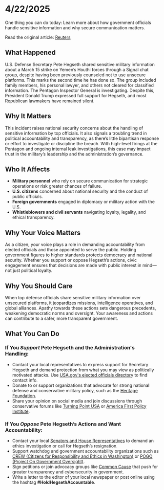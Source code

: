 <h1>4/22/2025</h1>

One thing you can do today: Learn more about how government officials handle sensitive information and why secure communication matters.

Read the original article: [Reuters](https://www.reuters.com/world/us/trump-stands-behind-hegseth-after-attack-plans-shared-second-signal-chat-white-2025-04-21/)

<h2>What Happened</h2>
<p>U.S. Defense Secretary Pete Hegseth shared sensitive military information about a March 15 strike on Yemen’s Houthi forces through a Signal chat group, despite having been previously counseled not to use unsecure platforms. This marks the second time he has done so. The group included family members, his personal lawyer, and others not cleared for classified information. The Pentagon Inspector General is investigating. Despite this, President Donald Trump expressed full support for Hegseth, and most Republican lawmakers have remained silent.</p>

<h2>Why It Matters</h2>
<p>This incident raises national security concerns about the handling of sensitive information by top officials. It also signals a troubling trend in political accountability and transparency, as there’s little bipartisan response or effort to investigate or discipline the breach. With high-level firings at the Pentagon and ongoing internal leak investigations, this case may impact trust in the military’s leadership and the administration’s governance.</p>

<h2>Who It Affects</h2>
<ul>
  <li><strong>Military personnel</strong> who rely on secure communication for strategic operations or risk greater chances of failure.</li>
  <li><strong>U.S. citizens</strong> concerned about national security and the conduct of public officials.</li>
  <li><strong>Foreign governments</strong> engaged in diplomacy or military action with the U.S.</li>
  <li><strong>Whistleblowers and civil servants</strong> navigating loyalty, legality, and ethical transparency.</li>
</ul>

<h2>Why Your Voice Matters</h2>
<p>As a citizen, your voice plays a role in demanding accountability from elected officials and those appointed to serve the public. Holding government figures to higher standards protects democracy and national security. Whether you support or oppose Hegseth’s actions, civic engagement ensures that decisions are made with public interest in mind—not just political loyalty.</p>

<h2>Why You Should Care</h2>
<p>When top defense officials share sensitive military information over unsecured platforms, it jeopardizes missions, intelligence operatives, and global alliances. Apathy towards these actions sets dangerous precedents, weakening democratic norms and oversight. Your awareness and actions can contribute to a safer, more transparent government.</p>

<h2>What You Can Do</h2>

<h3>If You <em>Support</em> Pete Hegseth and the Administration's Handling:</h3>
<ul>
  <li>Contact your local representatives to express support for Secretary Hegseth and demand protection from what you may view as politically motivated attacks. Use <a href="https://www.usa.gov/elected-officials" target="_blank">USA.gov's elected officials directory</a> to find contact info.</li>
  <li>Donate to or support organizations that advocate for strong national defense and conservative military policy, such as the <a href="https://www.heritage.org/" target="_blank">Heritage Foundation</a>.</li>
  <li>Share your opinion on social media and join discussions through conservative forums like <a href="https://www.tpusa.com/" target="_blank">Turning Point USA</a> or <a href="https://www.americafirstpolicy.com/" target="_blank">America First Policy Institute</a>.</li>
</ul>

<h3>If You <em>Oppose</em> Pete Hegseth’s Actions and Want Accountability:</h3>
<ul>
  <li>Contact your local <a href="https://www.congress.gov/members" target="_blank">Senators and House Representatives</a> to demand an ethics investigation or call for Hegseth’s resignation.</li>
  <li>Support watchdog and government accountability organizations such as <a href="https://www.citizensforethics.org/" target="_blank">CREW (Citizens for Responsibility and Ethics in Washington)</a> or <a href="https://www.pogo.org/" target="_blank">POGO (Project On Government Oversight)</a>.</li>
  <li>Sign petitions or join advocacy groups like <a href="https://www.commoncause.org/" target="_blank">Common Cause</a> that push for greater transparency and cybersecurity in government.</li>
  <li>Write a letter to the editor of your local newspaper or post online using the hashtag <strong>#HoldHegsethAccountable</strong>.</li>
</ul>

